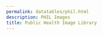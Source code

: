 ```yaml
---
permalink: datatables/phil.html
description: PHIL Images
title: Public Health Image Library
---
```


<html lang="en">
<head>
	<meta charset="UTF-8">
	<title>PHIL - Datatables v2</title>
	<meta content="width=device-width, initial-scale=1" name="viewport">
	<link href='https://cdnjs.cloudflare.com/ajax/libs/material-design-icons/3.0.1/iconfont/material-icons.min.css' rel='stylesheet'>
	<link href='https://cdn.datatables.net/v/bs4-4.1.1/dt-1.10.20/datatables.min.css' rel='stylesheet'>
	<style>
	 table {
	 display: none;
	}

	.btn i {
	 font-size: 2rem;
	 position: relative;
	 top: 10px;
	 line-height: 0;
	}

	.card-img-top {
	 max-height: 400px;
	}

	.card-subtitle {
	 color: #bdbdbd;
	 font-size: .875rem;
	}

	.card-body {
	 color: #000;
	}

	.card:hover {
	 text-decoration: none;
	}

	.dataTables_wrapper .dataTables_paginate .paginate_button {
	 padding: 0;
	}
	.dataTables_wrapper .dataTables_paginate .paginate_button:hover {
	 border: 1px solid #dee2e6;
	 background: transparent;
	}

	@media (max-width: 991.98px) {
	 .modal {
	   padding: 0 !important;
	 }

	 .modal-lg {
	   max-width: 100%;
	   margin: 0;
	 }

	 .modal-body {
	   padding: .5rem;
	 }
	}
	@media (max-width: 991.98px) {
	 .modal {
	   padding: 0 !important;
	 }

	 .modal-lg {
	   max-width: 100%;
	   margin: 0;
	 }

	 .modal-body {
	   padding: 1rem;
	 }
	}
	@media (min-width: 992px) {
	 .modal-xlg {
	   max-width: 1000px;
	 }
	}
	@media (max-width: 767.98px) {
	 .modal-body {
	   padding: .5rem;
	 }
	}
	</style>
</head>
<body translate="no">
	<div class="container mt-5 mb-5">
		<h3>PHIL using DataTables.js v2</h3><small class="d-block">Pulls data from tools, so give it a moment to load...</small> <a class="btn btn-outline-primary" href="#" id="card"><i class="material-icons">view_module</i> Card</a> <a class="btn btn-outline-secondary" href="#" id="details"><i class="material-icons">view_stream</i> Details</a>
		<table id="results"></table>
	</div>
	<script src='https://cdnjs.cloudflare.com/ajax/libs/jquery/3.4.1/jquery.min.js'></script> 
	<script src='https://cdnjs.cloudflare.com/ajax/libs/moment.js/2.24.0/moment.min.js'></script> 
	<script src='https://cdn.datatables.net/v/bs4-4.1.1/dt-1.10.20/datatables.min.js'></script> 
	<script>
        $( '#card' ).on( 'click', function() {
        sessionStorage.viewType = 'card';
        init();
        } );

        $( '#details' ).on( 'click', function() {
        sessionStorage.viewType = 'details';
        init();
        } );

        function init() {
        if ( $.fn.DataTable.isDataTable( '#results' ) ) {
            $( '#results' ).DataTable().clear().destroy();
        }
        
        sessionStorage.viewType = sessionStorage.viewType || 'card';
        
        if( sessionStorage.viewType === 'card' ) {
            $( '#card' ).removeClass( 'btn-outline-secondary' ).addClass( 'btn-outline-primary' );
            $( '#details' ).removeClass( 'btn-outline-primary' ).addClass( 'btn-outline-secondary' );
        } else {
            $( '#card' ).removeClass( 'btn-outline-primary' ).addClass( 'btn-outline-secondary' );
            $( '#details' ).removeClass( 'btn-outline-secondary' ).addClass( 'btn-outline-primary' );
        }
        
        var url = 'https://tools.cdc.gov/api/v2/resources/media?parentid=132567&max=225&fields=datePublished,id,name,description,targetUrl,enclosures';

            $( '#results' )
            .on( 'preInit.dt', function() {
                console.log( 'preInit' );

                // append the output div
                $( this ).after( '<div id="out"></div>' );
            } ).DataTable( {
            ajax: {
                url: url,
                dataSrc: 'results'
            },
            columns: [ {
                data: 'name',
                defaultContent: 'missing'
            },
            {
                data: 'description',
                defaultContent: 'missing'
            } ],
            pageLength: 9,
            stateSave: true,
            lengthChange: false,
            rowCallback: function( row, data, index ) {
                console.log( 'rowCallback', data );
                
                if( sessionStorage.viewType === 'card' ) {
                    drawCard( data );
                } else {
                    drawDetails( data );
                }
            },
            preDrawCallback: function( settings ) {
                console.log( 'preDrawCallback' );

                // empty the output (if it exists) prior to redrawing
                $( '#out' ).empty();
            },
            drawCallback: function( settings ) {
                
                if( sessionStorage.viewType === 'card' ) {
                    // after the rows (columns) have been generated, wrap them into rows as needed
                    var divs = $( '#out > .col-lg-4' );
                    for ( var i = 0; i < divs.length; i += 3 ) {
                        divs.slice( i, i + 3 ).wrapAll( '<div class="row mb-3"></div>' );
                    }           
                } else {
                    $( '#out > .col' ).wrap( '<div class="row"></div>' );
                }

                console.log( 'drawCallback' );
            },
            initComplete: function( settings ) { 
                finalize();
                // this is the only way I could reliably maintain scroll position in Win Chrome
                $( 'html,body' ).animate({ scrollTop: sessionStorage.scrollPos || 0 }, 100 );
            }
        } );    
        }

        function drawCard( data ) {
        var openrow = '<div class="row">',
            opencard = '<div class="col-lg-4 mb-2"><a href="#" id="'+data['id']+'" class="card h-100" style="border: 1px solid rgba(0,0,0,.125)">',
            cardbody = '<div class="card-body">',
            cardimg = '<img class="card-img-top" src="'+ data.enclosures[0].resourceUrl+'" alt="">',
            carddate = '<div class="card-subtitle">'+ moment( data.datePublished ).format('LL') +'</div>',
            close = '</div>',
            closecard = '</a></div></div>',
            description = '',
            output = '';

        if( 'undefined' === typeof data['description'] ) {
            description = '<span class="mark mark-yellow">NO DESCRIPTION PROVIDED</span>';
        } else {
            description = data['description'].toString().replace( /<[^>]*>?/gm, '' ).trim();
        }

        // output += '<div class="card-title h4">' + data['name'].toString().trim() + '</div>';
        output += '<div class="card-title h4">ID: ' + data['id'] + '</div>';
        output += carddate
        // output += '<div class="url">' + data['targetUrl'].toString().trim() + '</div>';

        if( description.length > 150 ) {
            output += '<p>' + description.substr( 0,150 ) + '&hellip;' + '</p>';
        } else {
            output += '<p>' + description + '</p>'; 
        }

        $( '#out' ).append( opencard + cardimg + cardbody + output + close + closecard );
        }

        function drawDetails( data ) {
        var openrow = '<div class="row">',
            opencard = '<div class="col mb-2"><a href="'+data['targetUrl']+'" class="card h-100" style="border: 1px solid rgba(0,0,0,.125)">',
            cardbody = '<div class="card-body"><div class="row">',
            cardimg = '<div class="col-4"><img class="card-img-left w-100" src="'+ data.enclosures[0].resourceUrl+'" alt=""></div>',
            carddate = '<div class="card-subtitle">'+ moment( data.datePublished ).format('LL') +'</div>',
            closebody = '</div></div>',
            closecard = '</a></div>',
            description = '',
            output = '<div class="col"><div class="card-title h4">' + data['name'].toString().trim() + '</div>';

        if( 'undefined' === typeof data['description'] ) {
            description = '<span class="mark mark-yellow">NO DESCRIPTION PROVIDED</span>';
        } else {
            description = data['description'].toString().replace( /<[^>]*>?/gm, '' ).trim();
        }

        output += carddate

        if( description.length > 500 ) {
            output += '<p>' + description.substr( 0,500 ) + '&hellip;' + '</p>';
        } else {
            output += '<p>' + description + '</p>'; 
        }

        $( '#out' ).append( opencard + cardbody + cardimg + output + '</div>' + closebody + closecard );
        }

        function drawModal( id ) {
        var open = '<div id="preview-modal" class="modal fade" role="dialog"><div class="modal-dialog modal-lg modal-xlg"><div class="modal-content"><div class="modal-header"><button type="button" class="close" data-dismiss="modal">&times;</button></div><div class="modal-body">',
            close = '</div><div class="modal-footer"></div></div></div></div>',
            body = '';
        
        $.getJSON( 'https://tools.cdc.gov/api/v2/resources/media/' + id + '.json', function( data ) {
            var r = data.results[0];
            
            console.log( r );

            body += '<img src="' + r.enclosures[0].resourceUrl + '" class="w-100 mb-3" />';
            body += '<h4>ID: ' + r.id + '</h4>';
            body += '<p>' + r.description + '</p>';
            body += '<p><a href="https://phil.cdc.gov/PHIL_Images/'+id+'/'+id+'.tif">Download High Resolution Image</a></p>';

                // output += ;
            $( 'body' ).append( open + body + close );
            
            $( '#preview-modal' ).modal( 'show' ).on( 'hidden.bs.modal', function ( e ) {
                $( this ).remove();
            } );        
        } );
        }

        function finalize() {
        $( 'a.card' ).on( 'click', function( e ) {
            e.preventDefault();
            
            drawModal( this.id );
        } )
        }

        $( function( e ) {
            init();
        } );

        $( window ).scroll( function() {
            sessionStorage.scrollPos = $( window ).scrollTop();
        } );

        // we update the querystring on events which keeps our event state in history, but doesn't allow refresh on back/forward button nav
        // this captures that navigation and redirects 
        window.onpopstate = function(event) {
            //console.log("location: " + document.location + ", state: " + JSON.stringify(event.state));
            top.location.href = document.location;
        };        
	</script>
</body>
</html>